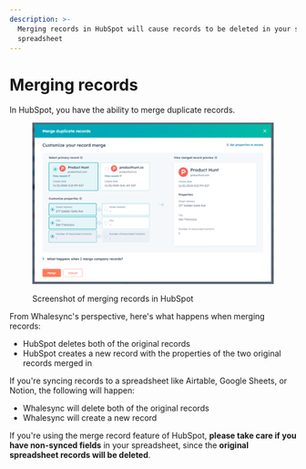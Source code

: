 ```yaml
---
description: >-
  Merging records in HubSpot will cause records to be deleted in your synced
  spreadsheet
---
```


# Merging records

In HubSpot, you have the ability to merge duplicate records.

<figure><img src="../../.gitbook/assets/hubspot-merge.png" alt=""><figcaption><p>Screenshot of merging records in HubSpot</p></figcaption></figure>

From Whalesync's perspective, here's what happens when merging records:

* HubSpot deletes both of the original records
* HubSpot creates a new record with the properties of the two original records merged in

If you're syncing records to a spreadsheet like Airtable, Google Sheets, or Notion, the following will happen:

* Whalesync will delete both of the original records
* Whalesync will create a new record

If you're using the merge record feature of HubSpot, **please take care if you have non-synced fields** in your spreadsheet, since the **original spreadsheet records will be deleted**.
